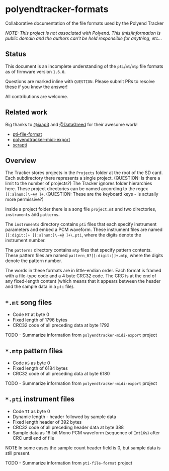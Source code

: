# polyendtracker-formats

Collaborative documentation of the file formats used by the Polyend Tracker

*NOTE: This project is not associated with Polyend. This (mis)information is public domain and the authors can't be held responsible for anything, etc...*

## Status

This document is an incomplete understanding of the `pti`/`mt`/`mtp` file formats as of firmware version `1.6.0`.

Questions are marked inline with `QUESTION`. Please submit PRs to resolve these if you know the answer!

All contributions are welcome.

## Related work

Big thanks to [@jaap3](https://github.com/jaap3) and [@DataGreed](https://github.com/DataGreed) for their awesome work!

* [pti-file-format](https://github.com/jaap3/pti-file-format)
* [polyendtracker-midi-export](https://github.com/DataGreed/polyendtracker-midi-export)
* [scrapti](https://github.com/ejconlon/scrapti)

## Overview

The Tracker stores projects in the `Projects` folder at the root of the SD card. Each subdirectory there represents a single project. (QUESTION: Is there a limit to the number of projects?) The Tracker ignores folder hierarchies here. These project directories can be named according to the regex `[[:alnum:]\-+@ ]+`. (QUESTION: These are the keyboard keys - is actually more permissive?)

Inside a project folder there is a song file `project.mt` and two directories, `instruments` and `patterns`.

The `instruments` directory contains `pti` files that each specify instrument parameters and embed a PCM waveform. These instrument files are named `[[:digit:]+ [[:alnum:]\-+@ ]+\.pti`, where the digits denote the instrument number.

The `patterns` directory contains `mtp` files that specify pattern contents. These pattern files are named `pattern_0?[[:digit:]]+.mtp`, where the digits denote the pattern number.

The words in these formats are in little-endian order. Each format is framed with a file-type code and a 4 byte CRC32 code. The CRC is at the end of any fixed-length content (which means that it appears between the header and the sample data in a `pti` file).

## `*.mt` song files

* Code `MT` at byte 0
* Fixed length of 1796 bytes
* CRC32 code of all preceding data at byte 1792

TODO - Summarize information from `polyendtracker-midi-export` project

## `*.mtp` pattern files

* Code `KS` as byte 0
* Fixed length of 6184 bytes
* CRC32 code of all preceding data at byte 6180

TODO - Summarize information from `polyendtracker-midi-export` project

## `*.pti` instrument files

* Code `TI` as byte 0
* Dynamic length - header followed by sample data
* Fixed length header of 392 bytes
* CRC32 code of all preceding header data at byte 388
* Sample data as 16-bit Mono PCM waveform (sequence of `Int16`s) after CRC until end of file

NOTE In some cases the sample count header field is 0, but sample data is still present.

TODO - Summarize information from `pti-file-format` project
